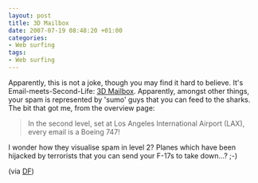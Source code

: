 ```yaml
---
layout: post
title: 3D Mailbox
date: 2007-07-19 08:48:20 +01:00
categories:
- Web surfing
tags:
- Web surfing
---
```

Apparently, this is not a joke, though you may find it hard to believe.  It's Email-meets-Second-Life: [3D Mailbox](http://www.3dmailbox.com/).  Apparently, amongst other things, your spam is represented by 'sumo' guys that you can feed to the sharks.  The bit that got me, from the overview page:

> In the second level, set at Los Angeles International Airport (LAX), every email is a Boeing 747!

I wonder how they visualise spam in level 2?  Planes which have been hijacked by terrorists that you can send your F-17s to take down...? ;-)

(via [DF](http://daringfireball.net/))

